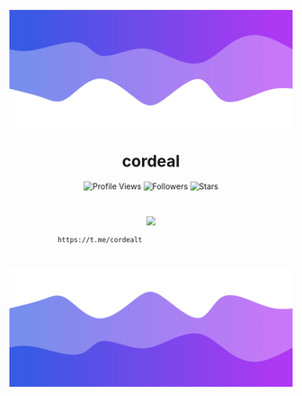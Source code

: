 ![Header](./header.png)

<h1 align="center">cordeal</h1>
<a href="https://github.com/cordeal"></a>

<p align="center">
  <img height="25" src="https://api.visitorbadge.io/api/VisitorHit?user=cordeal&countColorcountColor&countColor=%23006EFF" alt="Profile Views"/>
  <img height="25" src="https://img.shields.io/github/followers/cordeal?color=4a12ba&style=for-the-badge&logo=github&label=Follow" alt="Followers"/>
  <img height="25" src="https://img.shields.io/github/stars/cordeal?color=f429ff&style=for-the-badge&logo=github&label=Stars" alt="Stars"/>
</p>
<br>
<p align="center">
    <img src="https://skillicons.dev/icons?i=py,go,nodejs,html,css"/>
</p>

                https://t.me/cordealt

<br>

![Footer](./footer.png)
